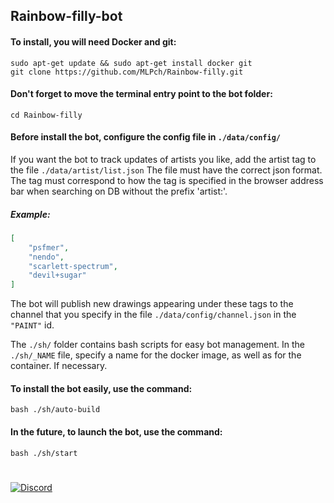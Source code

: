 ## Rainbow-filly-bot

#### To install, you will need Docker and git:
```text
sudo apt-get update && sudo apt-get install docker git
git clone https://github.com/MLPch/Rainbow-filly.git
```

#### Don't forget to move the terminal entry point to the bot folder:
```text
cd Rainbow-filly
```

#### Before install the bot, configure the config file in `./data/config/`

If you want the bot to track updates of artists you like, add the artist tag to the file `./data/artist/list.json`
The file must have the correct json format.
The tag must correspond to how the tag is specified in the browser address bar when searching on DB without the prefix 'artist:'.

##### Example:
```json
[
	"psfmer",
	"nendo",
	"scarlett-spectrum",
	"devil+sugar"
]
```

The bot will publish new drawings appearing under these tags to the channel that you specify in the file `./data/config/channel.json` in the `"PAINT"` id.

The `./sh/` folder contains bash scripts for easy bot management. 
In the `./sh/_NAME` file, specify a name for the docker image, as well as for the container. If necessary.

#### To install the bot easily, use the command:
```text
bash ./sh/auto-build
```
#### In the future, to launch the bot, use the command:
```text
bash ./sh/start
```
###
#
<p align="left">
    <a href="https://discord.gg/wGPRmEcQ6s">
        <img src="https://img.shields.io/discord/736277452481101954?color=5865F2&label=Discord&logoColor=5805F4&style=for-the-badge" alt="Discord">
</p>
